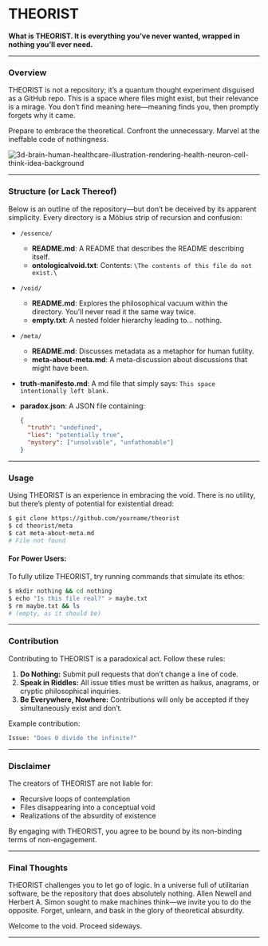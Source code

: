 # **THEORIST**

**What is THEORIST. It is everything you’ve never wanted, wrapped in nothing you’ll ever need.**

---

###  Overview

THEORIST is not a repository; it’s a quantum thought experiment disguised as a GitHub repo. This is a space where files might exist, but their relevance is a mirage. You don’t find meaning here—meaning finds you, then promptly forgets why it came.

Prepare to embrace the theoretical. Confront the unnecessary. Marvel at the ineffable code of nothingness.

![3d-brain-human-healthcare-illustration-rendering-health-neuron-cell-think-idea-background](https://github.com/user-attachments/assets/723c55b1-5cfb-48f6-926f-9ab0f04998ef)

---

### Structure (or Lack Thereof)

Below is an outline of the repository—but don’t be deceived by its apparent simplicity. Every directory is a Möbius strip of recursion and confusion:

- `/essence/`
  - **README.md**: A README that describes the README describing itself.
  - **ontologicalvoid.txt**: Contents: `\The contents of this file do not exist.\`

- `/void/`
  - **README.md**: Explores the philosophical vacuum within the directory. You’ll never read it the same way twice.
  - **empty.txt**: A nested folder hierarchy leading to... nothing.

- `/meta/`
  - **README.md**: Discusses metadata as a metaphor for human futility.
  - **meta-about-meta.md**: A meta-discussion about discussions that might have been.

- **truth-manifesto.md**: A md file that simply says: `This space intentionally left blank.`

- **paradox.json**: A JSON file containing:
  ```json
  {
    "truth": "undefined",
    "lies": "potentially true",
    "mystery": ["unsolvable", "unfathomable"]
  }
  ```

---

###  Usage

Using THEORIST is an experience in embracing the void. There is no utility, but there’s plenty of potential for existential dread:

```bash
$ git clone https://github.com/yourname/theorist
$ cd theorist/meta
$ cat meta-about-meta.md
# File not found
```

#### For Power Users:

To fully utilize THEORIST, try running commands that simulate its ethos:

```bash
$ mkdir nothing && cd nothing
$ echo "Is this file real?" > maybe.txt
$ rm maybe.txt && ls
# (empty, as it should be)
```

---

###  Contribution

Contributing to THEORIST is a paradoxical act. Follow these rules:

1. **Do Nothing:** Submit pull requests that don’t change a line of code.
2. **Speak in Riddles:** All issue titles must be written as haikus, anagrams, or cryptic philosophical inquiries.
3. **Be Everywhere, Nowhere:** Contributions will only be accepted if they simultaneously exist and don’t.

Example contribution:

```bash
Issue: "Does 0 divide the infinite?"
```

---

### Disclaimer

The creators of THEORIST are not liable for:

- Recursive loops of contemplation
- Files disappearing into a conceptual void
- Realizations of the absurdity of existence

By engaging with THEORIST, you agree to be bound by its non-binding terms of non-engagement.

---

### Final Thoughts

THEORIST challenges you to let go of logic. In a universe full of utilitarian software, be the repository that does absolutely nothing. Allen Newell and Herbert A. Simon sought to make machines think—we invite you to do the opposite. Forget, unlearn, and bask in the glory of theoretical absurdity.

Welcome to the void. Proceed sideways.

---
